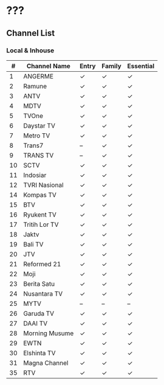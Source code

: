 # ???
## Channel List
### Local & Inhouse
\# | Channel Name | Entry | Family | Essential
-- | -- | -- | -- | --
1 | ANGERME | ✓ | ✓ | ✓
2 | Ramune | ✓ | ✓ | ✓
3 | ANTV | ✓ | ✓ | ✓
4 | MDTV | ✓ | ✓ | ✓
5 | TVOne | ✓ | ✓ | ✓
6 | Daystar TV | ✓ | ✓ | ✓
7 | Metro TV | ✓ | ✓ | ✓
8 | Trans7 | – | ✓ | ✓
9 | TRANS TV | – | ✓ | ✓
10 | SCTV | ✓ | ✓ | ✓
11 | Indosiar | ✓ | ✓ | ✓
12 | TVRI Nasional | ✓ | ✓ | ✓
14 | Kompas TV | ✓ | ✓ | ✓
15 | BTV | ✓ | ✓ | ✓
16 | Ryukent TV | ✓ | ✓ | ✓
17 | Tritih Lor TV | ✓ | ✓ | ✓
18 | Jaktv | ✓ | ✓ | ✓
19 | Bali TV | ✓ | ✓ | ✓
20 | JTV | ✓ | ✓ | ✓
21 | Reformed 21 | ✓ | ✓ | ✓
22 | Moji | ✓ | ✓ | ✓
23 | Berita Satu | ✓ | ✓ | ✓
24 | Nusantara TV | ✓ | ✓ | ✓
25 | MYTV | – | – | –
26 | Garuda TV | ✓ | ✓ | ✓
27 | DAAI TV | ✓ | ✓ | ✓
28 | Morning Musume | ✓ | ✓ | ✓
29 | EWTN | ✓ | ✓ | ✓
30 | Elshinta TV | ✓ | ✓ | ✓
31 | Magna Channel | ✓ | ✓ | ✓
35 | RTV | ✓ | ✓ | ✓
